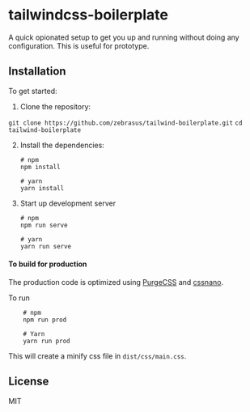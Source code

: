 # tailwindcss-boilerplate

A quick opionated setup to get you up and running without doing any configuration. This is useful for prototype.

## Installation

To get started:

1. Clone the repository:

`git clone https://github.com/zebrasus/tailwind-boilerplate.git`
`cd tailwind-boilerplate`

2. Install the dependencies:
    ```
    # npm
    npm install

    # yarn
    yarn install
    ```

3. Start up development server
    ```
    # npm
    npm run serve

    # yarn
    yarn run serve
    ```

#### To build for production

The production code is optimized using [PurgeCSS](https://purgecss.com/) and [cssnano](https://cssnano.co/). 

To run

```
    # npm
    npm run prod

    # Yarn
    yarn run prod
   ```
This will create a minify css file in `dist/css/main.css`.

## License

MIT
